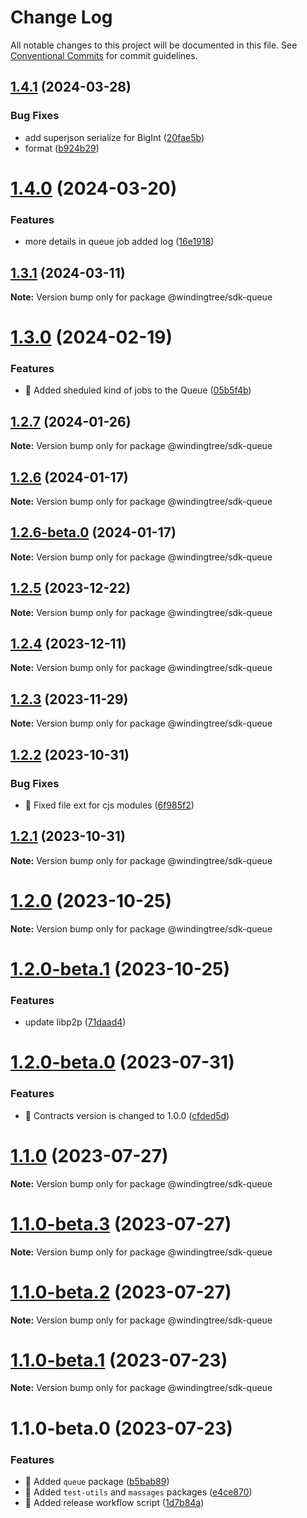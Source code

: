 # Change Log

All notable changes to this project will be documented in this file.
See [Conventional Commits](https://conventionalcommits.org) for commit guidelines.

## [1.4.1](https://github.com/windingtree/sdk/compare/@windingtree/sdk-queue@1.4.0...@windingtree/sdk-queue@1.4.1) (2024-03-28)

### Bug Fixes

- add superjson serialize for BigInt ([20fae5b](https://github.com/windingtree/sdk/commit/20fae5b274c962e6a839cd61c2c39d00b665b615))
- format ([b924b29](https://github.com/windingtree/sdk/commit/b924b29214716afdc670da0a14766ba7e8cac91d))

# [1.4.0](https://github.com/windingtree/sdk/compare/@windingtree/sdk-queue@1.3.1...@windingtree/sdk-queue@1.4.0) (2024-03-20)

### Features

- more details in queue job added log ([16e1918](https://github.com/windingtree/sdk/commit/16e19188a1ef4009b2c8053e99347b4f7380dcf7))

## [1.3.1](https://github.com/windingtree/sdk/compare/@windingtree/sdk-queue@1.3.0...@windingtree/sdk-queue@1.3.1) (2024-03-11)

**Note:** Version bump only for package @windingtree/sdk-queue

# [1.3.0](https://github.com/windingtree/sdk/compare/@windingtree/sdk-queue@1.2.7...@windingtree/sdk-queue@1.3.0) (2024-02-19)

### Features

- 🎸 Added sheduled kind of jobs to the Queue ([05b5f4b](https://github.com/windingtree/sdk/commit/05b5f4b963cff4206a3c58a8aa89a1a06b885ef2))

## [1.2.7](https://github.com/windingtree/sdk/compare/@windingtree/sdk-queue@1.2.6...@windingtree/sdk-queue@1.2.7) (2024-01-26)

**Note:** Version bump only for package @windingtree/sdk-queue

## [1.2.6](https://github.com/windingtree/sdk/compare/@windingtree/sdk-queue@1.2.6-beta.0...@windingtree/sdk-queue@1.2.6) (2024-01-17)

**Note:** Version bump only for package @windingtree/sdk-queue

## [1.2.6-beta.0](https://github.com/windingtree/sdk/compare/@windingtree/sdk-queue@1.2.5...@windingtree/sdk-queue@1.2.6-beta.0) (2024-01-17)

**Note:** Version bump only for package @windingtree/sdk-queue

## [1.2.5](https://github.com/windingtree/sdk/compare/@windingtree/sdk-queue@1.2.4...@windingtree/sdk-queue@1.2.5) (2023-12-22)

**Note:** Version bump only for package @windingtree/sdk-queue

## [1.2.4](https://github.com/windingtree/sdk/compare/@windingtree/sdk-queue@1.2.3...@windingtree/sdk-queue@1.2.4) (2023-12-11)

**Note:** Version bump only for package @windingtree/sdk-queue

## [1.2.3](https://github.com/windingtree/sdk/compare/@windingtree/sdk-queue@1.2.2...@windingtree/sdk-queue@1.2.3) (2023-11-29)

**Note:** Version bump only for package @windingtree/sdk-queue

## [1.2.2](https://github.com/windingtree/sdk/compare/@windingtree/sdk-queue@1.2.1...@windingtree/sdk-queue@1.2.2) (2023-10-31)

### Bug Fixes

- 🐛 Fixed file ext for cjs modules ([6f985f2](https://github.com/windingtree/sdk/commit/6f985f2a6b076abdf145176d5036fe89267f2c5a))

## [1.2.1](https://github.com/windingtree/sdk/compare/@windingtree/sdk-queue@1.2.0...@windingtree/sdk-queue@1.2.1) (2023-10-31)

**Note:** Version bump only for package @windingtree/sdk-queue

# [1.2.0](https://github.com/windingtree/sdk/compare/@windingtree/sdk-queue@1.2.0-beta.1...@windingtree/sdk-queue@1.2.0) (2023-10-25)

**Note:** Version bump only for package @windingtree/sdk-queue

# [1.2.0-beta.1](https://github.com/windingtree/sdk/compare/@windingtree/sdk-queue@1.2.0-beta.0...@windingtree/sdk-queue@1.2.0-beta.1) (2023-10-25)

### Features

- update libp2p ([71daad4](https://github.com/windingtree/sdk/commit/71daad41838ae6b2833c76aa36b5b2071a041e92))

# [1.2.0-beta.0](https://github.com/windingtree/sdk/compare/@windingtree/sdk-queue@1.1.0...@windingtree/sdk-queue@1.2.0-beta.0) (2023-07-31)

### Features

- 🎸 Contracts version is changed to 1.0.0 ([cfded5d](https://github.com/windingtree/sdk/commit/cfded5d7ade0058f62db2284474d169edf3dc273))

# [1.1.0](https://github.com/windingtree/sdk/compare/@windingtree/sdk-queue@1.1.0-beta.3...@windingtree/sdk-queue@1.1.0) (2023-07-27)

**Note:** Version bump only for package @windingtree/sdk-queue

# [1.1.0-beta.3](https://github.com/windingtree/sdk/compare/@windingtree/sdk-queue@1.1.0-beta.2...@windingtree/sdk-queue@1.1.0-beta.3) (2023-07-27)

**Note:** Version bump only for package @windingtree/sdk-queue

# [1.1.0-beta.2](https://github.com/windingtree/sdk/compare/@windingtree/sdk-queue@1.1.0-beta.1...@windingtree/sdk-queue@1.1.0-beta.2) (2023-07-27)

**Note:** Version bump only for package @windingtree/sdk-queue

# [1.1.0-beta.1](https://github.com/windingtree/sdk/compare/@windingtree/sdk-queue@1.1.0-beta.0...@windingtree/sdk-queue@1.1.0-beta.1) (2023-07-23)

**Note:** Version bump only for package @windingtree/sdk-queue

# 1.1.0-beta.0 (2023-07-23)

### Features

- 🎸 Added `queue` package ([b5bab89](https://github.com/windingtree/sdk/commit/b5bab89fdcffda87b99c3662a7e233b4d5d007ca))
- 🎸 Added `test-utils` and `massages` packages ([e4ce870](https://github.com/windingtree/sdk/commit/e4ce8700bc488db01e507db543dbd85ceb89a77e))
- 🎸 Added release workflow script ([1d7b84a](https://github.com/windingtree/sdk/commit/1d7b84a3623848c449522c0bb2af2c5f114c8a0a))
